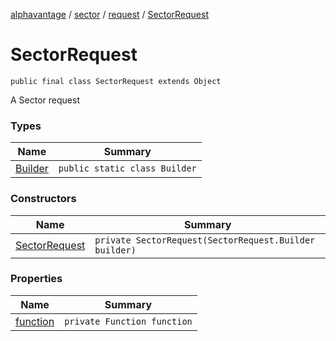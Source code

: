 [alphavantage](../alphavantage/index.md) / [sector](./index.md) / [request](./request.md) / [SectorRequest](./sector-request.md)

# SectorRequest

`public final class SectorRequest extends Object`

A Sector request

### Types

|Name|Summary|
|----|-------|
| [Builder](#) | `public static class Builder` |

### Constructors

|Name|Summary|
|----|-------|
| [SectorRequest](./sector-request.md) | `private SectorRequest(SectorRequest.Builder builder)` |


### Properties

|Name|Summary|
|----|-------|
| [function](#) | `private Function function` |
